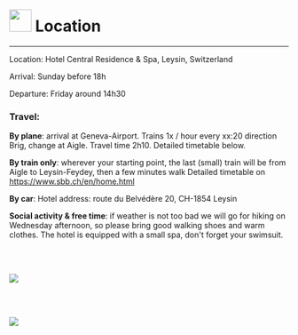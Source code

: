 
# <img border="0" src="https://www.svgrepo.com/show/4199/placeholder-on-a-map.svg" width="40" height="40"> Location

***

Location: Hotel Central Residence & Spa, Leysin, Switzerland

Arrival: Sunday before 18h

Departure: Friday around 14h30


### Travel:

**By plane**: arrival at Geneva-Airport. Trains 1x / hour every xx:20 direction Brig, change at Aigle. Travel time 2h10. Detailed timetable below.

**By train only**: wherever your starting point, the last (small) train will be from Aigle to Leysin-Feydey, then a few minutes walk
Detailed timetable on https://www.sbb.ch/en/home.html

**By car**: Hotel address: route du Belvédère 20, CH-1854 Leysin

**Social activity & free time**: if weather is not too bad we will go for hiking on Wednesday afternoon, so please bring good walking shoes and warm clothes. The hotel is equipped with a small spa, don't forget your swimsuit.

<br/>
<br/>

![](https://edu.sib.swiss/pluginfile.php/7429/course/section/2389/train-Geneva-Leysin.jpg)

<br/>
<br/>

![](https://edu.sib.swiss/pluginfile.php/7429/course/section/2389/train-Leysin-Geneva.jpg)



